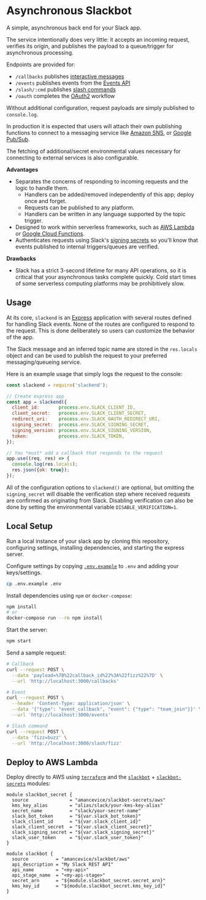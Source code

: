 # Asynchronous Slackbot

A simple, asynchronous back end for your Slack app.

The service intentionally does very little: it accepts an incoming request, verifies its origin, and publishes the payload to a queue/trigger for asynchronous processing.

Endpoints are provided for:

- `/callbacks` publishes [interactive messages](https://api.slack.com/interactive-messages)
- `/events` publishes events from the [Events API](https://api.slack.com/events-api)
- `/slash/:cmd` publishes [slash commands](https://api.slack.com/slash-commands)
- `/oauth` completes the [OAuth2](https://api.slack.com/docs/oauth) workflow

Without additional configuration, request payloads are simply published to `console.log`.

In production it is expected that users will attach their own publishing functions to connect to a messaging service like [Amazon SNS](https://aws.amazon.com/sns/), or [Google Pub/Sub](https://cloud.google.com/pubsub/docs/).

The fetching of additional/secret environmental values necessary for connecting to external services is also configurable.

**Advantages**

- Separates the concerns of responding to incoming requests and the logic to handle them.
  - Handlers can be added/removed independently of this app; deploy once and forget.
  - Requests can be published to any platform.
  - Handlers can be written in any language supported by the topic trigger.
- Designed to work within serverless frameworks, such as [AWS Lambda](https://aws.amazon.com/lambda/) or [Google Cloud Functions](https://cloud.google.com/functions/docs/).
- Authenticates requests using Slack's [signing secrets](https://api.slack.com/docs/verifying-requests-from-slack) so you'll know that events published to internal triggers/queues are verified.

**Drawbacks**

- Slack has a strict 3-second lifetime for many API operations, so it is critical that your asynchronous tasks complete quickly. Cold start times of some serverless computing platforms may be prohibitively slow.

## Usage

At its core, `slackend` is an [Express](https://expressjs.com) application with several routes defined for handling Slack events. None of the routes are configured to respond to the request. This is done deliberately so users can customize the behavior of the app.

The Slack message and an inferred topic name are stored in the `res.locals` object and can be used to publish the request to your preferred messaging/queueing service.

Here is an example usage that simply logs the request to the console:

```javascript
const slackend = require('slackend');

// Create express app
const app = slackend({
  client_id:       process.env.SLACK_CLIENT_ID,
  client_secret:   process.env.SLACK_CLIENT_SECRET,
  redirect_uri:    process.env.SLACK_OAUTH_REDIRECT_URI,
  signing_secret:  process.env.SLACK_SIGNING_SECRET,
  signing_version: process.env.SLACK_SIGNING_VERSION,
  token:           process.env.SLACK_TOKEN,
});

// You *must* add a callback that responds to the request
app.use((req, res) => {
  console.log(res.locals);
  res.json({ok: true});
});
```

All of the configuration options to `slackend()` are optional, but omitting the `signing_secret` will disable the verification step where received requests are confirmed as originating from Slack. Disabling verification can also be done by setting the environmental variable `DISABLE_VERIFICATION=1`.

## Local Setup

Run a local instance of your slack app by cloning this repository, configuring settings, installing dependencies, and starting the express server.

Configure settings by copying [`.env.example`](./.env.example) to `.env` and adding your keys/settings.

```bash
cp .env.example .env
```

Install dependencies using `npm` or `docker-compose`:

```bash
npm install
# or
docker-compose run --rm npm install
```

Start the server:

```bash
npm start
```

Send a sample request:

```bash
# Callback
curl --request POST \
  --data 'payload=%7B%22callback_id%22%3A%22fizz%22%7D' \
  --url 'http://localhost:3000/callbacks'

# Event
curl --request POST \
  --header 'Content-Type: application/json' \
  --data '{"type": "event_callback", "event": {"type": "team_join"}}' \
  --url 'http://localhost:3000/events'

# Slash command
curl --request POST \
  --data 'fizz=buzz' \
  --url 'http://localhost:3000/slash/fizz'
```

## Deploy to AWS Lambda

Deploy directly to AWS using [`terraform`](https://terraform.io) and the [`slackbot`](https://github.com/amancevice/terraform-aws-slackbot) + [`slackbot-secrets`](https://github.com/amancevice/terraform-aws-slackbot-secrets) modules:


```hcl
module slackbot_secret {
  source               = "amancevice/slackbot-secrets/aws"
  kms_key_alias        = "alias/slack/your-kms-key-alias"
  secret_name          = "slack/your-secret-name"
  slack_bot_token      = "${var.slack_bot_token}"
  slack_client_id      = "${var.slack_client_id}"
  slack_client_secret  = "${var.slack_client_secret}"
  slack_signing_secret = "${var.slack_signing_secret}"
  slack_user_token     = "${var.slack_user_token}"
}

module slackbot {
  source          = "amancevice/slackbot/aws"
  api_description = "My Slack REST API"
  api_name        = "<my-api>"
  api_stage_name  = "<my-api-stage>"
  secret_arn      = "${module.slackbot_secret.secret_arn}"
  kms_key_id      = "${module.slackbot_secret.kms_key_id}"
}
```
